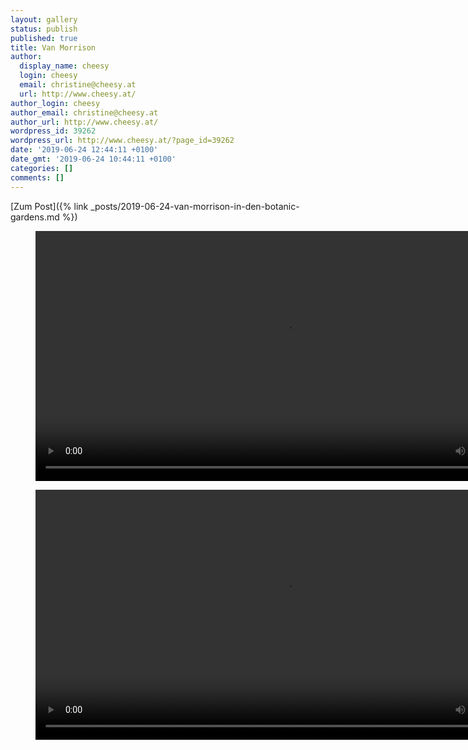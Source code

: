 ```yaml
---
layout: gallery
status: publish
published: true
title: Van Morrison
author:
  display_name: cheesy
  login: cheesy
  email: christine@cheesy.at
  url: http://www.cheesy.at/
author_login: cheesy
author_email: christine@cheesy.at
author_url: http://www.cheesy.at/
wordpress_id: 39262
wordpress_url: http://www.cheesy.at/?page_id=39262
date: '2019-06-24 12:44:11 +0100'
date_gmt: '2019-06-24 10:44:11 +0100'
categories: []
comments: []
---
```


[Zum Post]({% link _posts/2019-06-24-van-morrison-in-den-botanic-gardens.md %})

<figure><video controls width="800" src="{% link download/Videos/Van-Morrison-1.mp4 %}"></video></figure>
<figure><video controls width="800" src="{% link download/Videos/Van-Morrison-2.mp4 %}"></video></figure>
